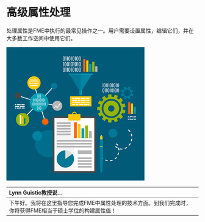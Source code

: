 # 高级属性处理

处理属性是FME中执行的最常见操作之一。用户需要设置属性，编辑它们，并在大多数工作空间中使用它们。

![](../.gitbook/assets/img1.000.attributemanagementintro.png)

|  Lynn Guistic教授说… |
| :--- |
|  下午好。我将在这里指导您完成FME中属性处理的技术方面。到我们完成时，你将获得FME相当于硕士学位的构建属性值！ |

